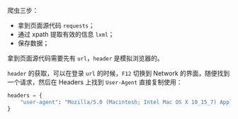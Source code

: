 爬虫三步：

- 拿到页面源代码 `requests`；
- 通过 xpath 提取有效的信息 `lxml`；
- 保存数据；

拿到页面源代码需要先有 `url`，`header` 是模拟浏览器的。

`header` 的获取，可以在登录 `url` 的时候，`F12` 切换到 Network 的界面，随便找到一个请求，然后在 Headers 上找到 `User-Agent` 直接复制使用：

```python
headers = {
    "user-agent": "Mozilla/5.0 (Macintosh; Intel Mac OS X 10_15_7) AppleWebKit/537.36 (KHTML, like Gecko) Chrome/108.0.0.0 Safari/537.36"
}


```

